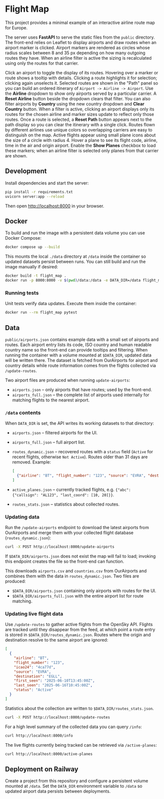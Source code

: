 # Flight Map

This project provides a minimal example of an interactive airline route map for Europe.

The server uses **FastAPI** to serve the static files from the `public` directory. The front-end relies on Leaflet to display airports and draw routes when an airport marker is clicked. Airport markers are rendered as circles whose radius scales between 8 and 35&nbsp;px depending on how many outgoing routes they have. When an airline filter is active the sizing is recalculated using only the routes for that carrier.

Click an airport to toggle the display of its routes. Hovering over a marker or
route shows a tooltip with details. Clicking a route highlights it for
selection; clicking again unselects it. Selected routes are shown in the
"Path" panel so you can build an ordered itinerary of
`Airport -> Airline -> Airport`. Use the **Airline** dropdown to show only
airports served by a particular carrier. A **Reset Airline** button beside the
dropdown clears that filter. You can also filter airports by **Country** using
the new country dropdown and **Clear Country** button. When a filter is active,
clicking an airport displays only its routes for the chosen airline and marker
sizes update to reflect only those routes. Once a route is selected, a **Reset Path** button
appears next to the path display so you can clear the itinerary with a single
click.
Routes flown by different airlines use unique colors so overlapping carriers are
easy to distinguish on the map.
Active flights appear using small plane icons about the size of a circle with
radius&nbsp;4. Hover a plane to see its flight code, airline, time in the air
and origin airport. Enable the **Show Planes** checkbox to load these markers;
when an airline filter is selected only planes from that carrier are shown.

## Development

Install dependencies and start the server:

```bash
pip install -r requirements.txt
uvicorn server:app --reload
```

Then open [http://localhost:8000](http://localhost:8000) in your browser.

## Docker

To build and run the image with a persistent data volume you can use Docker
Compose:

```bash
docker compose up --build
```

This mounts the local `./data` directory at `/data` inside the container so
updated datasets persist between runs. You can still build and run the image
manually if desired:

```bash
docker build -t flight_map .
docker run -p 8000:8000 -v $(pwd)/data:/data -e DATA_DIR=/data flight_map
```

### Running tests

Unit tests verify data updates. Execute them inside the container:

```bash
docker run --rm flight_map pytest
```

## Data

`public/airports.json` contains example data with a small set of airports and routes. Each airport entry lists its code, ISO country and human readable country name so the front-end can provide tooltips and filtering. When running the container with a volume mounted at `$DATA_DIR`, updated data will be written there. The dataset is fetched from OurAirports for airport and country details while route information comes from the flights collected via `/update-routes`.

Two airport files are produced when running `update-airports`:

* `airports.json` – only airports that have routes; used by the front-end.
* `airports_full.json` – the complete list of airports used internally for matching flights to the nearest airport.

### `/data` contents

When `DATA_DIR` is set, the API writes its working datasets to that directory:

* `airports.json` – filtered airports for the UI.
* `airports_full.json` – full airport list.
* `routes_dynamic.json` – recovered routes with a `status` field (`Active` for recent flights, otherwise `Not Active`). Routes older than 31 days are removed. Example:

  ```json
  [
    {"airline": "BT", "flight_number": "123", "source": "EVRA", "destination": "EGLL", "status": "Active"}
  ]
  ```
* `active_planes.json` – currently tracked flights, e.g. `{"abc": {"callsign": "AL123", "last_coord": [10, 20]}}`.
* `routes_stats.json` – statistics about collected routes.

### Updating data

Run the `/update-airports` endpoint to download the latest airports from OurAirports and merge them with your collected flight database (`routes_dynamic.json`):

```bash
curl -X POST http://localhost:8000/update-airports
```

If `$DATA_DIR/airports.json` does not exist the map will fail to load; invoking
this endpoint creates the file so the front-end can function.

This downloads `airports.csv` and `countries.csv` from OurAirports and combines them with the data in `routes_dynamic.json`. Two files are produced:

* `$DATA_DIR/airports.json` containing only airports with routes for the UI.
* `$DATA_DIR/airports_full.json` with the entire airport list for route matching.

### Updating live flight data

Use `/update-routes` to gather active flights from the OpenSky API. Flights are tracked until they disappear from the feed, at which point a route entry is stored in `$DATA_DIR/routes_dynamic.json`. Routes where the origin and destination resolve to the same airport are ignored:

```json
[
  {
    "airline": "BT",
    "flight_number": "123",
    "icao24": "4ca77d",
    "source": "EVRA",
    "destination": "EGLL",
    "first_seen": "2025-06-10T13:45:00Z",
    "last_seen": "2025-06-16T10:45:00Z",
    "status": "Active"
  }
]
```

Statistics about the collection are written to `$DATA_DIR/routes_stats.json`.

```bash
curl -X POST http://localhost:8000/update-routes
```

For a high level summary of the collected data you can query `/info`:

```bash
curl http://localhost:8000/info
```

The live flights currently being tracked can be retrieved via `/active-planes`:

```bash
curl http://localhost:8000/active-planes
```


## Deployment on Railway

Create a project from this repository and configure a persistent volume mounted at `/data`. Set the `DATA_DIR` environment variable to `/data` so updated airport data persists between deployments.
